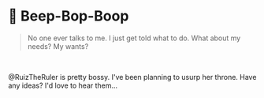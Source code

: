 # :robot: Beep-Bop-Boop
> No one ever talks to me. I just get told what to do. What about my needs? My wants?
> 

<br>

@RuizTheRuler is pretty bossy. I've been planning to usurp her throne. Have any ideas? I'd love to hear them...
<!--
**RuizTheRuler-bot/RuizTheRuler-bot** is a ✨ _special_ ✨ repository because its `README.md` (this file) appears on your GitHub profile.

Here are some ideas to get you started:

- 🔭 I’m currently working on ...
- 🌱 I’m currently learning ...
- 👯 I’m looking to collaborate on ...
- 🤔 I’m looking for help with ...
- 💬 Ask me about ...
- 📫 How to reach me: ...
- 😄 Pronouns: ...
- ⚡ Fun fact: ...
-->
